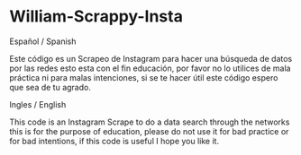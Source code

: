 # William-Scrappy-Insta

Español / Spanish

Este código es un Scrapeo de Instagram para hacer una búsqueda de datos por las redes esto esta con el fin educación, 
por favor no lo utilices de mala práctica ni para malas intenciones, 
si se te hacer útil este código espero que sea de tu agrado.

Ingles / English

This code is an Instagram Scrape to do a data search through the networks this is for the purpose of education, 
please do not use it for bad practice or for bad intentions, 
if this code is useful I hope you like it.
